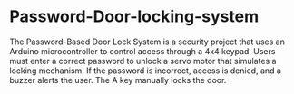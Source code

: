 # Password-Door-locking-system
The Password-Based Door Lock System is a security project that uses an  Arduino microcontroller to control access through a 4x4 keypad. Users must  enter a correct password to unlock a servo motor that simulates a locking  mechanism. If the password is incorrect, access is denied, and a buzzer alerts  the user. The A key manually locks the door. 

